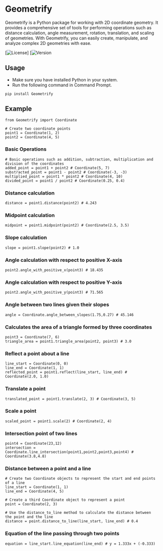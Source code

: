 # Geometrify

Geometrify is a Python package for working with 2D coordinate geometry. It provides a comprehensive set of tools for performing operations such as distance calculation, angle measurement, rotation, translation, and scaling of geometries. With Geometrify, you can easily create, manipulate, and analyze complex 2D geometries with ease.

[![License](https://img.shields.io/badge/license-MIT-blue.svg)]
[![Version](https://img.shields.io/pypi/v/Geometrify)

## Usage

- Make sure you have installed Python in your system.
- Run the following command in Command Prompt.

```
pip install Geometrify
```

## Example

```
from Geometrify import Coordinate

# Create two coordinate points
point1 = Coordinate(1, 2)
point2 = Coordinate(4, 5)
```

### Basic Operations

```
# Basic operations such as addition, subtraction, multiplication and division of the coordinates
added_point = point1 + point2 # Coordinate(5, 7)
substracted_point = point1 - point2 # Coordinate(-3, -3)
multiplied_point = point1 * point2 # Coordinate(4, 10)
divided_point = point1 / point2 # Coordinate(0.25, 0.4)
```

### Distance calculation

```
distance = point1.distance(point2) # 4.243
```

### Midpoint calculation

```
midpoint = point1.midpoint(point2) # Coordinate(2.5, 3.5)
```

### Slope calculation

```
slope = point1.slope(point2) # 1.0
```

### Angle calculation with respect to positive X-axis

```
point2.angle_with_positive_x(point3) # 18.435
```

### Angle calculation with respect to positive Y-axis

```
point2.angle_with_positive_y(point3) # 71.565
```

### Angle between two lines given their slopes

```
angle = Coordinate.angle_between_slopes(1.75,0.27) # 45.146
```

### Calculates the area of a triangle formed by three coordinates

```
point3 = Coordinate(7, 6)
triangle_area = point1.triangle_area(point2, point3) # 3.0
```

### Reflect a point about a line

```
line_start = Coordinate(0, 0)
line_end = Coordinate(1, 1)
reflected_point = point1.reflect(line_start, line_end) # Coordinate(2.0, 1.0)
```

### Translate a point

```
translated_point = point1.translate(2, 3) # Coordinate(3, 5)
```

### Scale a point

```
scaled_point = point1.scale(2) # Coordinate(2, 4)
```

### Intersection point of two lines

```
point4 = Coordinate(23,12)
intersection = Coordinate.line_intersection(point1,point2,point3,point4) # Coordinate(3.8,4.8)
```

### Distance between a point and a line

```
# Create two Coordinate objects to represent the start and end points of a line
line_start = Coordinate(1, 1)
line_end = Coordinate(4, 5)

# Create a third Coordinate object to represent a point
point = Coordinate(2, 3)

# Use the distance_to_line method to calculate the distance between the point and the line
distance = point.distance_to_line(line_start, line_end) # 0.4
```

### Equation of the line passing through two points

```
equation = line_start.line_equation(line_end) # y = 1.333x + (-0.333)
```

